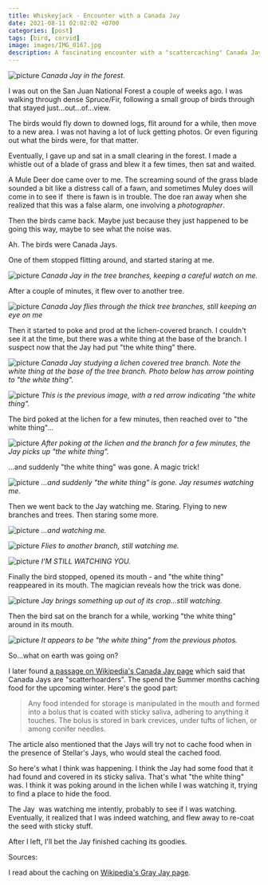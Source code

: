 ```yaml
---
title: Whiskeyjack - Encounter with a Canada Jay
date: 2021-08-11 02:02:02 +0700
categories: [post]
tags: [bird, corvid]
image: images/IMG_0167.jpg
description: A fascinating encounter with a "scattercaching" Canada Jay in Southwestern Colorado
---
```


![picture](images/IMG_0167.jpg)
*Canada Jay in the forest.*

I was out on the San Juan National Forest a couple of weeks ago. I was walking through dense Spruce/Fir, following a small group of birds through that stayed just...out...of...view.


The birds would fly down to downed logs, flit around for a while, then move to a new area. I was not having a lot of luck getting photos. Or even figuring out what the birds were, for that matter.

Eventually, I gave up and sat in a small clearing in the forest. I made a whistle out of a blade of grass and blew it a few times, then sat and waited.

A Mule Deer doe came over to me. The screaming sound of the grass blade sounded a bit like a distress call of a fawn, and sometimes Muley does will come in to see if  there is fawn is in trouble. The doe ran away when she realized that this was a false alarm, one involving a _photographer_.

Then the birds came back. Maybe just because they just happened to be going this way, maybe to see what the noise was.

Ah. The birds were Canada Jays.

One of them stopped flitting around, and started staring at me.

![picture](images/IMG_0147.jpg)
*Canada Jay in the tree branches, keeping a careful watch on me.*

After a couple of minutes, it flew over to another tree.

![picture](images/IMG_0148.jpg)
*Canada Jay flies through the thick tree branches, still keeping an eye on me*

Then it started to poke and prod at the lichen-covered branch. I couldn't see it at the time, but there was a white thing at the base of the branch. I suspect now that the Jay had put "the white thing" there.

![picture](images/IMG_0156.jpg)
*Canada Jay studying a lichen covered tree branch. Note the white thing at the base of the tree branch. Photo below has arrow pointing to "the white thing".*

![picture](images/IMG_0156-arrow.jpg)
*This is the previous image, with a red arrow indicating "the white thing".*

The bird poked at the lichen for a few minutes, then reached over to "the white thing"...

![picture](images/IMG_0157.jpg)
*After poking at the lichen and the branch for a few minutes, the Jay picks up "the white thing".*

...and suddenly "the white thing" was gone. A magic trick!

![picture](images/IMG_0160.jpg)
*...and suddenly "the white thing" is gone. Jay resumes watching me.*

Then we went back to the Jay watching me. Staring. Flying to new branches and trees. Then staring some more.

![picture](images/IMG_0164.jpg)
*...and watching me.*

![picture](images/IMG_0166.jpg)
*Flies to another branch, still watching me.*

![picture](images/IMG_0167.jpg)
*I'M STILL WATCHING YOU.*

Finally the bird stopped, opened its mouth - and "the white thing" reappeared in its mouth. The magician reveals how the trick was done.

![picture](images/IMG_0171.jpg)
*Jay brings something up out of its crop...still watching.*

Then the bird sat on the branch for a while, working "the white thing" around in its mouth.

![picture](images/IMG_0172-2.jpg)
*It appears to be "the white thing" from the previous photos.*

So...what on earth was going on?

I later found [a passage on Wikipedia's Canada Jay page](https://en.wikipedia.org/wiki/Gray_jay#Caching) which said that Canada Jays are "scatterhoarders". The spend the Summer months caching food for the upcoming winter. Here's the good part:

> Any food intended for storage is manipulated in the mouth and formed into a bolus that is coated with sticky saliva, adhering to anything it touches. The bolus is stored in bark crevices, under tufts of lichen, or among conifer needles.

The article also mentioned that the Jays will try not to cache food when in the presence of Stellar's Jays, who would steal the cached food.

So here's what I think was happening. I think the Jay had some food that it had found and covered in its sticky saliva. That's what "the white thing" was. I think it was poking around in the lichen while I was watching it, trying to find a place to hide the food.

The Jay  was watching me intently, probably to see if I was watching. Eventually, it realized that I was indeed watching, and flew away to re-coat the seed with sticky stuff.

After I left, I'll bet the Jay finished caching its goodies.

Sources:

I read about the caching on [Wikipedia's Gray Jay page](https://en.wikipedia.org/wiki/Gray_jay#Caching).
